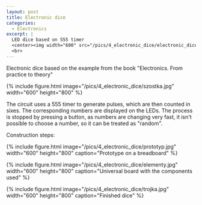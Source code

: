 ```yaml
---
layout: post
title: Electronic dice
categories:
  - Electronics
excerpt: |
  LED dice based on 555 timer
  <center><img width="600" src="/pics/4_electronic_dice/electronic_dice_compressed.jpg"></center>
  <br>
---
```


Electronic dice based on the example from the book "Electronics. From practice to theory"

{% include figure.html image="/pics/4_electronic_dice/szostka.jpg" width="600" height="800" %}

The circuit uses a 555 timer to generate pulses, which are then counted in sixes. The corresponding numbers are displayed on the LEDs. The process is stopped by pressing a button, as numbers are changing very fast, it isn't possible to choose a number, so it can be treated as "random".

Construction steps:

{% include figure.html image="/pics/4_electronic_dice/prototyp.jpg" width="600" height="800" caption="Prototype on a breadboard" %}

{% include figure.html image="/pics/4_electronic_dice/elementy.jpg" width="600" height="800" caption="Universal board with the components used" %}

{% include figure.html image="/pics/4_electronic_dice/trojka.jpg" width="600" height="800" caption="Finished dice" %}
